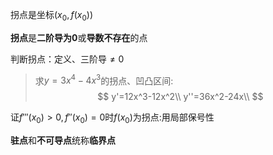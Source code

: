 拐点是坐标$(x_0,f(x_0))$

**拐点**是**二阶导为0**或**导数不存在**的点

判断拐点：定义、三阶导$\ne0$

> 求$y=3x^4-4x^3$的拐点、凹凸区间:
> $$
> y'=12x^3-12x^2\\
> y''=36x^2-24x\\
> $$

证$f'''(x_0)>0,f''(x_0)=0$时$f(x_0)$为拐点:用局部保号性

**驻点**和**不可导点**统称**临界点**